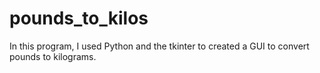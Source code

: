 # pounds_to_kilos
In this program, I used Python and the tkinter to created a GUI to convert pounds to kilograms.
